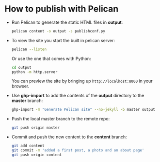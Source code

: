 # How to publish with Pelican

* Run Pelican to generate the static HTML files in **output**:

    ```zsh
    pelican content -o output -s publishconf.py
    ```

* To view the site you start the built in pelican server:

    ```zsh
    pelican --listen
    ```

    Or use the one that comes with Python:

    ```zsh
    cd output
    python -m http.server
    ```

    You can preview the site by bringing up `http://localhost:8000` in your browser.

* Use **ghp-import** to add the contents of the **output** directory to the **master** branch:

    ```zsh
    ghp-import -m "Generate Pelican site" --no-jekyll -b master output
    ```

* Push the local master branch to the remote repo:

    ```zsh
    git push origin master
    ```

* Commit and push the new content to the **content** branch:

    ```zsh
    git add content
    git commit -m 'added a first post, a photo and an about page'
    git push origin content
    ```
